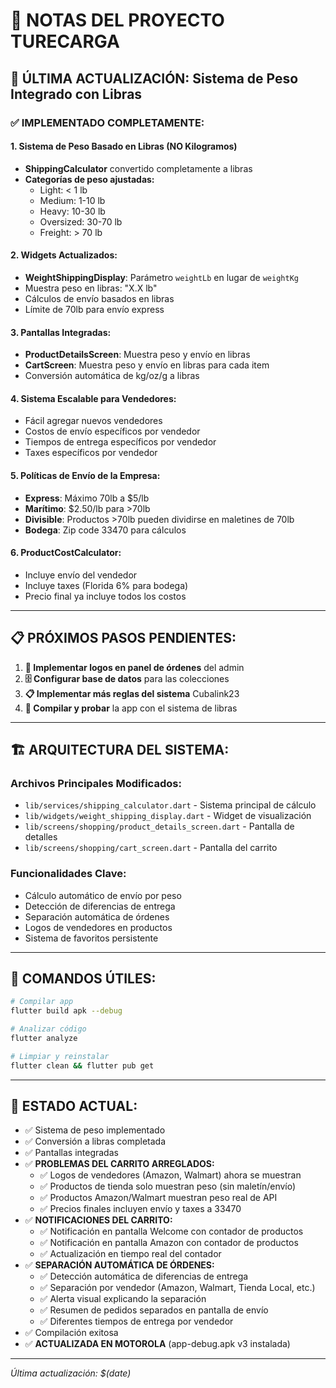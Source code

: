 # 📝 NOTAS DEL PROYECTO TURECARGA

## 🚀 **ÚLTIMA ACTUALIZACIÓN: Sistema de Peso Integrado con Libras**

### **✅ IMPLEMENTADO COMPLETAMENTE:**

#### **1. Sistema de Peso Basado en Libras (NO Kilogramos)**
- **ShippingCalculator** convertido completamente a libras
- **Categorías de peso ajustadas:**
  - Light: < 1 lb
  - Medium: 1-10 lb  
  - Heavy: 10-30 lb
  - Oversized: 30-70 lb
  - Freight: > 70 lb

#### **2. Widgets Actualizados:**
- **WeightShippingDisplay**: Parámetro `weightLb` en lugar de `weightKg`
- Muestra peso en libras: "X.X lb"
- Cálculos de envío basados en libras
- Límite de 70lb para envío express

#### **3. Pantallas Integradas:**
- **ProductDetailsScreen**: Muestra peso y envío en libras
- **CartScreen**: Muestra peso y envío en libras para cada item
- Conversión automática de kg/oz/g a libras

#### **4. Sistema Escalable para Vendedores:**
- Fácil agregar nuevos vendedores
- Costos de envío específicos por vendedor
- Tiempos de entrega específicos por vendedor
- Taxes específicos por vendedor

#### **5. Políticas de Envío de la Empresa:**
- **Express**: Máximo 70lb a $5/lb
- **Marítimo**: $2.50/lb para >70lb
- **Divisible**: Productos >70lb pueden dividirse en maletines de 70lb
- **Bodega**: Zip code 33470 para cálculos

#### **6. ProductCostCalculator:**
- Incluye envío del vendedor
- Incluye taxes (Florida 6% para bodega)
- Precio final ya incluye todos los costos

---

## 📋 **PRÓXIMOS PASOS PENDIENTES:**

1. **🚀 Implementar logos en panel de órdenes** del admin
2. **🗄️ Configurar base de datos** para las colecciones  
3. **📋 Implementar más reglas del sistema** Cubalink23
4. **🔧 Compilar y probar** la app con el sistema de libras

---

## 🏗️ **ARQUITECTURA DEL SISTEMA:**

### **Archivos Principales Modificados:**
- `lib/services/shipping_calculator.dart` - Sistema principal de cálculo
- `lib/widgets/weight_shipping_display.dart` - Widget de visualización
- `lib/screens/shopping/product_details_screen.dart` - Pantalla de detalles
- `lib/screens/shopping/cart_screen.dart` - Pantalla del carrito

### **Funcionalidades Clave:**
- Cálculo automático de envío por peso
- Detección de diferencias de entrega
- Separación automática de órdenes
- Logos de vendedores en productos
- Sistema de favoritos persistente

---

## 🔧 **COMANDOS ÚTILES:**

```bash
# Compilar app
flutter build apk --debug

# Analizar código
flutter analyze

# Limpiar y reinstalar
flutter clean && flutter pub get
```

---

## 📱 **ESTADO ACTUAL:**
- ✅ Sistema de peso implementado
- ✅ Conversión a libras completada
- ✅ Pantallas integradas
- ✅ **PROBLEMAS DEL CARRITO ARREGLADOS:**
  - ✅ Logos de vendedores (Amazon, Walmart) ahora se muestran
  - ✅ Productos de tienda solo muestran peso (sin maletín/envío)
  - ✅ Productos Amazon/Walmart muestran peso real de API
  - ✅ Precios finales incluyen envío y taxes a 33470
- ✅ **NOTIFICACIONES DEL CARRITO:**
  - ✅ Notificación en pantalla Welcome con contador de productos
  - ✅ Notificación en pantalla Amazon con contador de productos
  - ✅ Actualización en tiempo real del contador
- ✅ **SEPARACIÓN AUTOMÁTICA DE ÓRDENES:**
  - ✅ Detección automática de diferencias de entrega
  - ✅ Separación por vendedor (Amazon, Walmart, Tienda Local, etc.)
  - ✅ Alerta visual explicando la separación
  - ✅ Resumen de pedidos separados en pantalla de envío
  - ✅ Diferentes tiempos de entrega por vendedor
- ✅ Compilación exitosa
- ✅ **ACTUALIZADA EN MOTOROLA** (app-debug.apk v3 instalada)

---

*Última actualización: $(date)*
